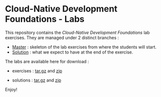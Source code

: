 # Cloud-Native Development Foundations - Labs

This repository contains the _Cloud-Native Development Foundations_ lab exercises. They are managed under 2 distinct branches : 

* [Master](https://github.com/gpe-mw-training/cnd_foundations/tree/master) : skeleton of the lab exercises from where the students will start.
* [Solution](https://github.com/gpe-mw-training/cnd_foundations/tree/solution) : what we expect to have at the end of the exercise.

The labs are available here for download : 

* exercises : [tar.gz](https://github.com/gpe-mw-training/cnd_foundations/archive/master.tar.gz) and [zip](https://github.com/gpe-mw-training/cnd_foundations/archive/master.zip)

* solutions : [tar.gz](https://github.com/gpe-mw-training/cnd_foundations/archive/solution.tar.gz) and [zip](https://github.com/gpe-mw-training/cnd_foundations/archive/solution.zip)

Enjoy!

